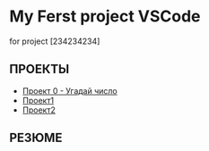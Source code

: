  # My Ferst project VSCode
 
  for project [234234234] 
 
 ## ПРОЕКТЫ
 
 * [Проект 0 - Угадай число](https://github.com/Suppnav/test/tree/main/0%20project)
 * [Проект1](https://github.com/Suppnav/test/tree/main/0%20project)
 * [Проект2](https://github.com/Suppnav/test/tree/main/0%20project) 
 
 ## РЕЗЮМЕ